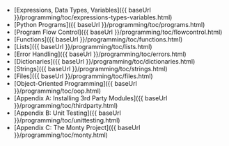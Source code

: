 <navigation>

* [Expressions, Data Types, Variables]({{ baseUrl }}/programming/toc/expressions-types-variables.html)
* [Python Programs]({{ baseUrl }}/programming/toc/programs.html)
* [Program Flow Control]({{ baseUrl }}/programming/toc/flowcontrol.html)
* [Functions]({{ baseUrl }}/programming/toc/functions.html)
* [Lists]({{ baseUrl }}/programming/toc/lists.html)
* [Error Handling]({{ baseUrl }}/programming/toc/errors.html)
* [Dictionaries]({{ baseUrl }}/programming/toc/dictionaries.html)
* [Strings]({{ baseUrl }}/programming/toc/strings.html)
* [Files]({{ baseUrl }}/programming/toc/files.html)
* [Object-Oriented Programming]({{ baseUrl }}/programming/toc/oop.html)
* [Appendix A: Installing 3rd Party Modules]({{ baseUrl }}/programming/toc/thirdparty.html)
* [Appendix B: Unit Testing]({{ baseUrl }}/programming/toc/unittesting.html)
* [Appendix C: The Monty Project]({{ baseUrl }}/programming/toc/monty.html)

</navigation>
